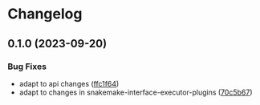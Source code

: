 # Changelog

## 0.1.0 (2023-09-20)


### Bug Fixes

* adapt to api changes ([ffc1f64](https://github.com/snakemake/snakemake-executor-plugin-cluster-sync/commit/ffc1f6457f19479059ee0e871d9c429ba63998b7))
* adapt to changes in snakemake-interface-executor-plugins ([70c5b67](https://github.com/snakemake/snakemake-executor-plugin-cluster-sync/commit/70c5b67c20b6baa2bf8ffcbe72da05046d9db056))
